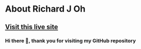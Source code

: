 # About Richard J Oh

## [Visit this live site](https)

### Hi there 👋, thank you for visiting my GitHub repository

